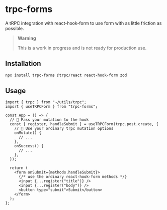 # trpc-forms

A tRPC integration with react-hook-form to use form with as little friction as possible.

> **Warning**
>
> This is a work in progress and is not ready for production use.

## Installation

```bash
npx install trpc-forms @trpc/react react-hook-form zod
```

## Usage

```tsx
import { trpc } from "~/utils/trpc";
import { useTRPCForm } from "trpc-forms";

const App = () => {
  // 🤯 Pass your mutation to the hook
  const { register, handleSubmit } = useTRPCForm(trpc.post.create, {
    // 🧩 Use your ordinary trpc mutation options
    onMutate() {
      // ...
    },
    onSuccess() {
      // ...
    },
  });

  return (
    <form onSubmit={methods.handleSubmit}>
      {/* use the ordinary react-hook-form methods */}
      <input {...register("title")} />
      <input {...register("body")} />
      <button type="submit">Submit</button>
    </form>
  );
};
```
